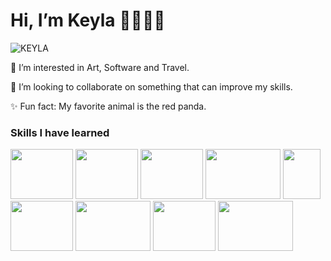 # Hi, I’m Keyla 👋👩🏾‍💻

![KEYLA](https://github.com/user-attachments/assets/22ba44b6-e5ea-4f91-8895-a79514472051)


 👀  I’m interested in Art, Software and Travel.

💞️  I’m looking to collaborate on something that can improve my skills. 

 ✨  Fun fact: My favorite animal is the red panda. 
 
 

### Skills I have learned

<img src="https://github.com/user-attachments/assets/b63dd1ad-2ab4-491a-84e6-8b1559eda46b" width="100" height="80">
<img src="https://github.com/user-attachments/assets/115f4160-40eb-42a3-8dfc-ca6ea821baa9" width="100" height="80">
<img src="https://github.com/user-attachments/assets/17ba3b0f-f16d-4577-90bb-988ee7839c9e" width="100" height="80">
<img src="https://github.com/user-attachments/assets/9a29c7e5-8b7a-4b03-ae30-99aae2169c14" width="120" height="80">
<img src="https://github.com/user-attachments/assets/b25ea6d4-52d8-415d-b1c3-f6ff472fa499" width="60" height="80">
<img src="https://github.com/user-attachments/assets/d7a9f6ee-f4f2-4e1e-9025-6a62824dd949" width="100" height="80">
<img src="https://github.com/user-attachments/assets/10d39fbf-af38-493b-b1da-f7efd2b1cbfc" width="120" height="80">
<img src="https://github.com/user-attachments/assets/9823a91c-46d0-48c6-9a96-7062d2284cfc" width="100" height="80">
<img src="https://github.com/user-attachments/assets/0c8454da-8552-40bc-aa18-321b63e83d54" width="120" height="80">











